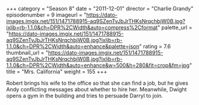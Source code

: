 +++
category = "Season 8"
date = "2011-12-01"
director = "Charlie Grandy"
episodenumber = 9
imageurl = "https://dato-images.imgix.net/151/1471788915-aq9SZenTvJbJrTHKsNrqchbjW0B.jpg?ixlib=rb-1.1.0&ch=DPR%2CWidth&auto=compress%2Cformat"
palette_url = "https://dato-images.imgix.net/151/1471788915-aq9SZenTvJbJrTHKsNrqchbjW0B.jpg?ixlib=rb-1.1.0&ch=DPR%2CWidth&auto=enhance&palette=json"
rating = 7.6
thumbnail_url = "https://dato-images.imgix.net/151/1471788915-aq9SZenTvJbJrTHKsNrqchbjW0B.jpg?ixlib=rb-1.1.0&ch=DPR%2CWidth&auto=enhance&w=500&h=280&fit=crop&fm=jpg"
title = "Mrs. California"
weight = 155
+++

Robert brings his wife to the office so that she can find a job, but he gives Andy conflicting messages about whether to hire her. Meanwhile, Dwight opens a gym in the building and tries to persuade Darryl to join.